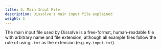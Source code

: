 ```yaml
---
title: 5. Main Input File
description: Dissolve's main input file explained
weight: 5
---
```


The main input file used by Dissolve is a free-format, human-readable file with arbitrary name and file extension, although all example files follow the rule of using `.txt` as the extension (e.g. `my-input.txt`).
